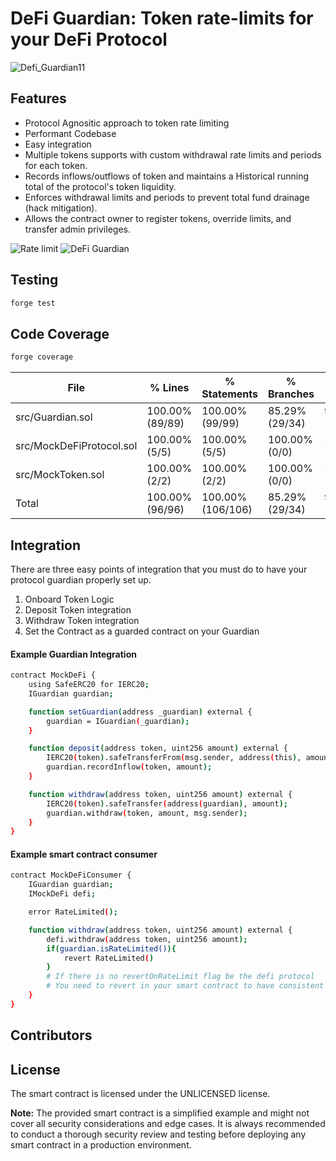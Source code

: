 # DeFi Guardian: Token rate-limits for your DeFi Protocol

![Defi_Guardian11](https://github.com/Hydrogen-Labs/DeFi-Guardian/assets/10442269/10ee3de0-ff92-4d1d-8557-1d859c91199c)

## Features

- Protocol Agnositic approach to token rate limiting
- Performant Codebase
- Easy integration
- Multiple tokens supports with custom withdrawal rate limits and periods for each token.
- Records inflows/outflows of token and maintains a Historical running total of the protocol's token liquidity.
- Enforces withdrawal limits and periods to prevent total fund drainage (hack mitigation).
- Allows the contract owner to register tokens, override limits, and transfer admin privileges.


![Rate limit](https://github.com/Hydrogen-Labs/DeFi-Guardian/assets/32445955/87bf266d-7a1d-44d3-b7d1-1d6868013a2a)
![DeFi Guardian](https://github.com/Hydrogen-Labs/DeFi-Guardian/assets/32445955/07c89cad-2045-448c-b1d9-bd93ab804253)

## Testing


```bash
forge test
```

## Code Coverage

```bash
forge coverage
```

| File                     | % Lines         | % Statements      | % Branches     | % Funcs        |
| ------------------------ | --------------- | ----------------- | -------------- | -------------- |
| src/Guardian.sol         | 100.00% (89/89) | 100.00% (99/99)   | 85.29% (29/34) | 93.33% (14/15) |
| src/MockDeFiProtocol.sol | 100.00% (5/5)   | 100.00% (5/5)     | 100.00% (0/0)  | 100.00% (3/3)  |
| src/MockToken.sol        | 100.00% (2/2)   | 100.00% (2/2)     | 100.00% (0/0)  | 100.00% (2/2)  |
| Total                    | 100.00% (96/96) | 100.00% (106/106) | 85.29% (29/34) | 95.00% (19/20) |

## Integration

There are three easy points of integration that you must do to have your protocol guardian properly set up.

1. Onboard Token Logic
2. Deposit Token integration
3. Withdraw Token integration
4. Set the Contract as a guarded contract on your Guardian

#### Example Guardian Integration

```bash
contract MockDeFi {
    using SafeERC20 for IERC20;
    IGuardian guardian;

    function setGuardian(address _guardian) external {
        guardian = IGuardian(_guardian);
    }

    function deposit(address token, uint256 amount) external {
        IERC20(token).safeTransferFrom(msg.sender, address(this), amount);
        guardian.recordInflow(token, amount);
    }

    function withdraw(address token, uint256 amount) external {
        IERC20(token).safeTransfer(address(guardian), amount);
        guardian.withdraw(token, amount, msg.sender);
    }
}
```

#### Example smart contract consumer

```bash
contract MockDeFiConsumer {
    IGuardian guardian;
    IMockDeFi defi;

    error RateLimited();

    function withdraw(address token, uint256 amount) external {
        defi.withdraw(address token, uint256 amount);
        if(guardian.isRateLimited()){
            revert RateLimited()
        }
        # If there is no revertOnRateLimit flag be the defi protocol
        # You need to revert in your smart contract to have consistent accounting
    }
}
```

## Contributors

## License

The smart contract is licensed under the UNLICENSED license.

**Note:** The provided smart contract is a simplified example and might not cover all security considerations and edge cases. It is always recommended to conduct a thorough security review and testing before deploying any smart contract in a production environment.
